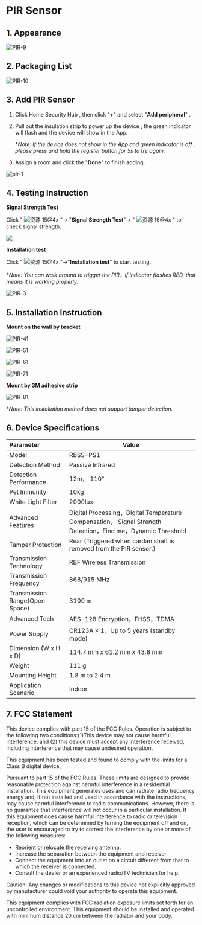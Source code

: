 # PIR Sensor

## 1. Appearance

![PIR-9](https://dusunprj.oss-us-west-1.aliyuncs.com/PIR-9.png)

## 2. Packaging List

![PIR-10](https://dusunprj.oss-us-west-1.aliyuncs.com/PIR-10.png)

## 3. Add PIR Sensor 

1. Click Home Security Hub , then click "**+**"  and select "**Add peripheral**" .

2. Pull out the insulation strip to power up the device , the green indicator will flash and the device will show in the App.

   **Note: If the device does not show in the App and green indicator is off , please press and hold the register button for 5s to try again.*

3. Assign a room  and click the "**Done**" to finish adding.

![pir-1](https://dusunprj.oss-us-west-1.aliyuncs.com/pir-1.png)

## 4. Testing Instruction

**Signal Strength Test**

Click  " ![资源 15@4x](https://dusunprj.oss-us-west-1.aliyuncs.com/%E8%B5%84%E6%BA%90%2015@4x.png) "→ "**Signal Strength Test**"→  " ![资源 16@4x](https://dusunprj.oss-us-west-1.aliyuncs.com/%E8%B5%84%E6%BA%90%2016@4x.png) "  to check signal strength.

![](https://dusunprj.oss-us-west-1.aliyuncs.com/MC-3.png)

**Installation test**

Click " ![资源 15@4x](https://dusunprj.oss-us-west-1.aliyuncs.com/%E8%B5%84%E6%BA%90%2015@4x.png) "→"**Installation test**" to start testing.

**Note: You can walk around to trigger the PIR，if indicator flashes RED, that means it is working properly.*



![PIR-3](https://dusunprj.oss-us-west-1.aliyuncs.com/PIR-3.png)

## 5. Installation Instruction



**Mount on the wall by bracket**

![PIR-41](https://dusunprj.oss-us-west-1.aliyuncs.com/PIR-41.png)

![PIR-51](https://dusunprj.oss-us-west-1.aliyuncs.com/PIR-51.png)

![PIR-61](https://dusunprj.oss-us-west-1.aliyuncs.com/PIR-61.png)

![PIR-71](https://dusunprj.oss-us-west-1.aliyuncs.com/PIR-71.png)

**Mount  by 3M adhesive strip**

![PIR-81](https://dusunprj.oss-us-west-1.aliyuncs.com/PIR-81.png)

**Note: This installation method does not support tamper detection.*


## 6. Device Specifications

| Parameter                      | Value                                                        |
| :----------------------------- | ------------------------------------------------------------ |
| Model                          | RBSS-PS1                                                     |
| Detection Method               | Passive Infrared                                             |
| Detection Performance          | 12m， 110°                                                   |
| Pet Immunity                   | 10kg                                                         |
| White Light Filter             | 2000lux                                                      |
| Advanced Features              | Digital Processing，Digital Temperature Compensation， Signal Strength Detection，Find me，Dynamic Threshold |
| Tamper Protection              | Rear (Triggered when cardan shaft is removed from the PIR sensor.) |
| Transmission Technology        | RBF Wireless Transmission                                    |
| Transmission Frequency         | 868/915 MHz                                                  |
| Transmission Range(Open Space) | 3100 m                                                       |
| Advanced Tech                  | AES-128 Encryption，FHSS，TDMA                               |
| Power Supply                   | CR123A × 1，Up to 5 years (standby mode)                     |
| Dimension (W x H x D)          | 114.7 mm x 61.2 mm x 43.8 mm                                 |
| Weight                         | 111 g                                                        |
| Mounting Height                | 1.8 m to 2.4 m                                               |
| Application Scenario           | Indoor                                                       |

## 7. FCC  Statement

This device complies with part 15 of the FCC Rules. Operation is subject to the following two conditions:(1)This device may not cause harmful interference, and (2) this device must accept any interference received, including interference that may cause undesired operation.

This equipment has been tested and found to comply with the limits for a Class B digital device,

Pursuant to part 15 of the FCC Rules. These limits are designed to provide reasonable protection against harmful interference in a residential installation. This equipment generates uses and can radiate radio frequency energy and, if not installed and used in accordance with the instructions, may cause harmful interference to radio communications. However, there is no guarantee that interference will not occur in a particular installation. If this equipment does cause harmful interference to radio or television reception, which can be determined by turning the equipment off and on, the user is encouraged to try to correct the interference by one or more of the following measures:

- Reorient or relocate the receiving antenna.
- Increase the separation between the equipment and receiver.
- Connect the equipment into an outlet on a circuit different from that to which the receiver is connected.
- Consult the dealer or an experienced radio/TV technician for help.

Caution: Any changes or modifications to this device not explicitly approved by manufacturer could void your authority to operate this equipment.

This equipment complies with FCC radiation exposure limits set forth for an uncontrolled environment. This equipment should be installed and operated with minimum distance 20 cm between the radiator and your body.

